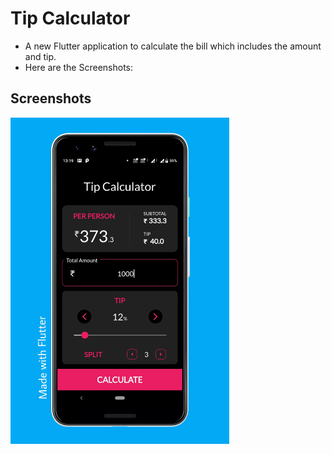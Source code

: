 # Tip Calculator

* A new Flutter application to calculate the bill which includes the amount and tip.
* Here are the Screenshots:

## Screenshots

<img src="screenshots/screenshot_1.jpeg" width=350 alt="Screenshot of the app.">


